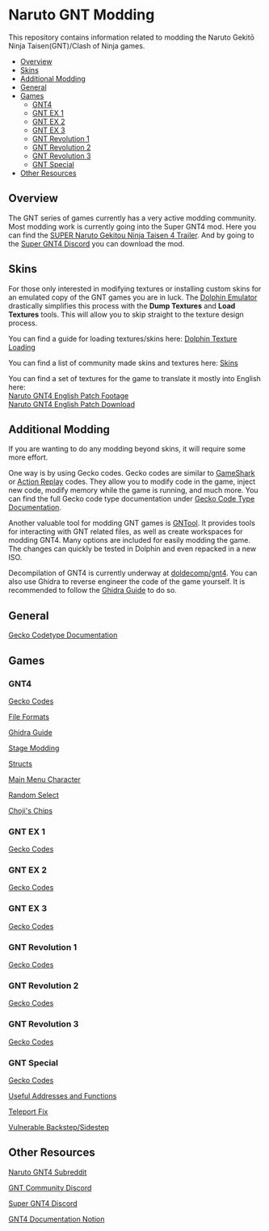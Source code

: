 # Naruto GNT Modding

This repository contains information related to modding the Naruto Gekitō Ninja Taisen(GNT)/Clash of Ninja games.


- [Overview](#Overview)
- [Skins](#Skins)
- [Additional Modding](#Additional-Modding)
- [General](#General)
- [Games](#Games)
  - [GNT4](#GNT4)
  - [GNT EX 1](#GNT-EX-1)
  - [GNT EX 2](#GNT-EX-2)
  - [GNT EX 3](#GNT-EX-3)
  - [GNT Revolution 1](#GNT-Revolution-1)
  - [GNT Revolution 2](#GNT-Revolution-2)
  - [GNT Revolution 3](#GNT-Revolution-3)
  - [GNT Special](#GNT-Special)
- [Other Resources](#Other-Resources)

## Overview

The GNT series of games currently has a very active modding community. Most modding work is currently going into the Super GNT4 mod. Here you can find the [SUPER Naruto Gekitou Ninja Taisen 4 Trailer](https://www.youtube.com/watch?v=dBm2x1XauN8). And by going to the [Super GNT4 Discord](https://discord.gg/wyNpXKx) you can download the mod.

## Skins

For those only interested in modifying textures or installing custom skins for an emulated copy of the GNT games you are in luck. The [Dolphin Emulator](https://dolphin-emu.org/) drastically simplifies this process with the **Dump Textures** and **Load Textures** tools. This will allow you to skip straight to the texture design process.

You can find a guide for loading textures/skins here: [Dolphin Texture Loading](/general/docs/guides/dolphin_texture_loading.md)

You can find a list of community made skins and textures here: [Skins](/gnt4/docs/guides/skins.md)

You can find a set of textures for the game to translate it mostly into English here:  
[Naruto GNT4 English Patch Footage](https://www.youtube.com/watch?v=d-NbZB3I4wo)  
[Naruto GNT4 English Patch Download](http://www.mediafire.com/file/95qgicueh9hig7u/GNT4_English%252B_Netplay_Bulid.zip/file)

## Additional Modding

If you are wanting to do any modding beyond skins, it will require some more effort.

One way is by using Gecko codes. Gecko codes are similar to [GameShark](https://en.wikipedia.org/wiki/GameShark) or [Action Replay](https://en.wikipedia.org/wiki/Action_Replay) codes. They allow you to modify code in the game, inject new code, modify memory while the game is running, and much more. You can find the full Gecko code type documentation under [Gecko Code Type Documentation](/general/docs/guides/gecko_codetype_documentation.md).

Another valuable tool for modding GNT games is [GNTool](https://github.com/NicholasMoser/GNTool). It provides tools for interacting with GNT related files, as well as create workspaces for modding GNT4. Many options are included for easily modding the game. The changes can quickly be tested in Dolphin and even repacked in a new ISO.

Decompilation of GNT4 is currently underway at [doldecomp/gnt4](https://github.com/doldecomp/gnt4). You can also use Ghidra to reverse engineer the code of the game yourself. It is recommended to follow the [Ghidra Guide](/gnt4/docs/guides/ghidra.md) to do so.

## General

[Gecko Codetype Documentation](/general/docs/guides/gecko_codetype_documentation.md)

## Games

### GNT4

[Gecko Codes](/gnt4/docs/guides/gecko_codes.md)

[File Formats](/gnt4/docs/file_formats/formats.md)

[Ghidra Guide](/gnt4/docs/guides/ghidra.md)

[Stage Modding](/gnt4/docs/guides/stage_modding.md)

[Structs](/gnt4/docs/guides/structs.md)

[Main Menu Character](/gnt4/docs/guides/main_menu_character.md)

[Random Select](gnt4/docs/guides/random_select.md)

[Choji's Chips](gnt4/docs/guides/choji_chips.md)

### GNT EX 1

[Gecko Codes](/ex1/docs/guides/gecko_codes.md)

### GNT EX 2

[Gecko Codes](/ex2/docs/guides/gecko_codes.md)

### GNT EX 3

[Gecko Codes](/ex3/docs/guides/gecko_codes.md)

### GNT Revolution 1

[Gecko Codes](/rev1/docs/guides/gecko_codes.md)

### GNT Revolution 2

[Gecko Codes](/rev2/docs/guides/gecko_codes.md)

### GNT Revolution 3

[Gecko Codes](/rev3/docs/guides/gecko_codes.md)

### GNT Special

[Gecko Codes](/gntsp/docs/guides/gecko_codes.md)

[Useful Addresses and Functions](/gntsp/docs/guides/addresses_and_functions.md)

[Teleport Fix](/gntsp/docs/guides/teleport_fix.md)

[Vulnerable Backstep/Sidestep](/gntsp/docs/guides/backstep_sidestep_vulnerable.md)

## Other Resources

[Naruto GNT4 Subreddit](https://www.reddit.com/r/GNT4/)

[GNT Community Discord](https://discord.gg/jDUxzvH)

[Super GNT4 Discord](https://discord.gg/wyNpXKx)

[GNT4 Documentation Notion](https://www.notion.so/GNT4-Documentation-40969865cc5d46cd97fd3900037c1de7)
